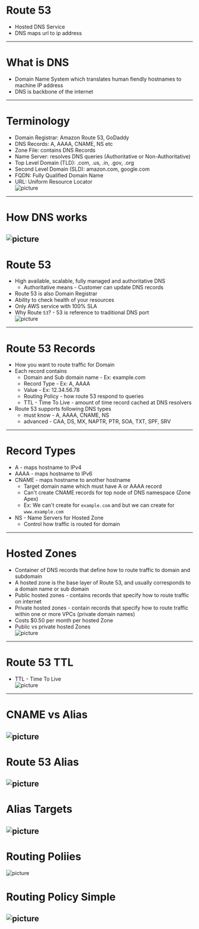 # Route 53
* Hosted DNS Service
* DNS maps url to ip address
------
# What is DNS
* Domain Name System which translates human fiendly hostnames to machine IP address
* DNS is backbone of the internet
------
# Terminology
* Domain Registrar: Amazon Route 53, GoDaddy
* DNS Records: A, AAAA, CNAME, NS etc
* Zone File: contains DNS Records
* Name Server: resolves DNS queries (Authoritative or Non-Authoritative)
* Top Level Domain (TLD): .com, .us, .in, .gov, .org
* Second Level Domain (SLD): amazon.com, google.com
* FQDN: Fully Qualified Domain Name
* URL: Uniform Resource Locator\
![picture](imgs/001-terminology.jpg)
------
# How DNS works
![picture](imgs/001-how-dns-works.jpg)
------
# Route 53
* High available, scalable, fully managed and authoritative DNS
	* Authoritative means - Customer can update DNS records
* Route 53 is also Domain Registrar
* Ability to check health of your resources
* Only AWS service with 100% SLA
* Why Route `53`? - 53 is reference to traditional DNS port\
![picture](imgs/001-route-53-overview.jpg)
------
# Route 53 Records
* How you want to route traffic for Domain
* Each record contains
	* Domain and Sub domain name - Ex: example.com
	* Record Type - Ex: A, AAAA
	* Value - Ex: 12.34.56.78
	* Routing Policy - how route 53 respond to queries
	* TTL - Time To Live - amount of time record cached at DNS resolvers
* Route 53 supports following DNS types
	* must know - A, AAAA, CNAME, NS
	* advanced - CAA, DS, MX, NAPTR, PTR, SOA, TXT, SPF, SRV
-----
# Record Types
* A - maps hostname to IPv4
* AAAA - maps hostname to IPv6
* CNAME - maps hostname to another hostname
	* Target domain name which must have A or AAAA record
	* Can't create CNAME records for top node of DNS namespace (Zone Apex)
	* Ex: We can't create for `example.com` and but we can create for `www.example.com`
* NS - Name Servers for Hosted Zone
	* Control how traffic is routed for domain
------
# Hosted Zones
* Container of DNS records that define how to route traffic to domain and subdomain
* A hosted zone is the base layer of Route 53, and usually corresponds to a domain name or sub domain
* Public hosted zones - contains records that specify how to route traffic on internet
* Private hosted zones - contain records that specify how to route traffic within one or more VPCs (private domain names)
* Costs $0.50 per month per hosted Zone
* Public vs private hosted Zones\
![picture](imgs/001-public-vs-private-hosted-zones.jpg)
------
# Route 53 TTL
* TTL - Time To Live\
![picture](imgs/001-ttl.jpg)
------
# CNAME vs Alias
![picture](imgs/cname-vs-alias.jpg)
------
# Route 53 Alias
![picture](imgs/01-alias.jpg)
------
# Alias Targets
![picture](imgs/01-alias-targets.jpg)
------
# Routing Poliies
![picture](imgs/01-routing-policies.jpg)

# Routing Policy Simple
![picture](imgs/01-routing-policy-simple.jpg)
------
